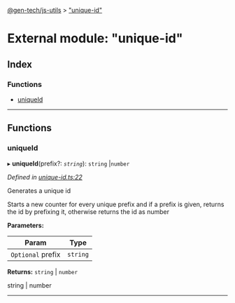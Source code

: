 [@gen-tech/js-utils](../README.md) > ["unique-id"](../modules/_unique_id_.md)

# External module: "unique-id"

## Index

### Functions

* [uniqueId](_unique_id_.md#uniqueid)

---

## Functions

<a id="uniqueid"></a>

###  uniqueId

▸ **uniqueId**(prefix?: *`string`*): `string` |`number`

*Defined in [unique-id.ts:22](https://github.com/gen-tech/js-utils/blob/bdc0cd0/src/unique-id.ts#L22)*

Generates a unique id

Starts a new counter for every unique prefix and if a prefix is given, returns the id by prefixing it, otherwise returns the id as number

**Parameters:**

| Param | Type |
| ------ | ------ |
| `Optional` prefix | `string` | 

**Returns:** `string` |
`number`

string | number

___

